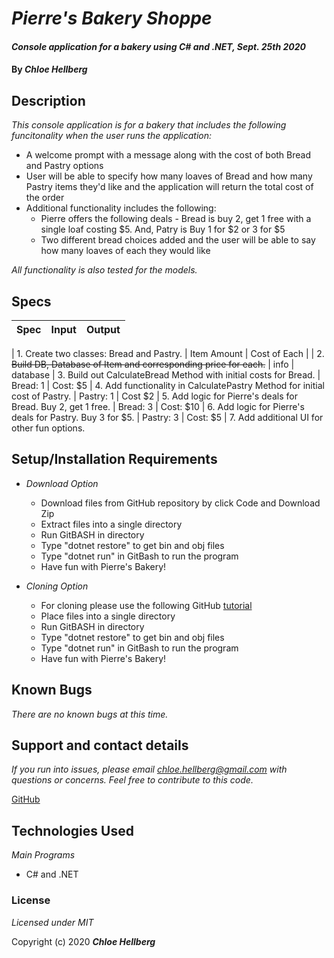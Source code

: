 # _Pierre's Bakery Shoppe_

#### _Console application for a bakery using C# and .NET, Sept. 25th 2020_

#### By _**Chloe Hellberg**_

## Description

_This console application is for a bakery that includes the following funcitonality when the user runs the application:_
  * A welcome prompt with a message along with the cost of both Bread and Pastry options
  * User will be able to specify how many loaves of Bread and how many Pastry items they'd like and the application will return the total cost of the order
  * Additional functionality includes the following:
    * Pierre offers the following deals - Bread is buy 2, get 1 free with a single loaf costing $5. And, Patry is Buy 1 for $2 or 3 for $5
    * Two different bread choices added and the  user will be able to say how many loaves of each they would like

_All functionality is also tested for the models._
  

## Specs

| Spec | Input | Output |
| :--- | :---- | :----- |


| 1. Create two classes: Bread and Pastry. | Item Amount | Cost of Each |
| 2. ~~Build DB, Database of Item and corresponding price for each.~~ | info | database
| 3. Build out CalculateBread Method with initial costs for Bread. | Bread: 1 | Cost: $5
| 4. Add functionality in CalculatePastry Method for initial cost of Pastry. | Pastry: 1 | Cost $2
| 5. Add logic for Pierre's deals for Bread. Buy 2, get 1 free. | Bread: 3 | Cost: $10
| 6. Add logic for Pierre's deals for Pastry. Buy 3 for $5. | Pastry: 3 | Cost: $5
| 7. Add additional UI for other fun options.

## Setup/Installation Requirements

* _Download Option_
  * Download files from GitHub repository by click Code and Download Zip
  * Extract files into a single directory
  * Run GitBASH in directory
  * Type "dotnet restore" to get bin and obj files
  * Type "dotnet run" in GitBash to run the program
  * Have fun with Pierre's Bakery!

* _Cloning Option_
  * For cloning please use the following GitHub [tutorial](https://docs.github.com/en/enterprise/2.16/user/github/creating-cloning-and-archiving-repositories/cloning-a-repository)
  * Place files into a single directory
  * Run GitBASH in directory
  * Type "dotnet restore" to get bin and obj files
  * Type "dotnet run" in GitBash to run the program
  * Have fun with Pierre's Bakery!


## Known Bugs

_There are no known bugs at this time._

## Support and contact details

_If you run into issues, please email chloe.hellberg@gmail.com with questions or concerns. Feel free to contribute to this code._

[GitHub](https://github.com/chloehellberg)

## Technologies Used

_Main Programs_
  * C# and .NET

### License

*Licensed under MIT*

Copyright (c) 2020 **_Chloe Hellberg_**
